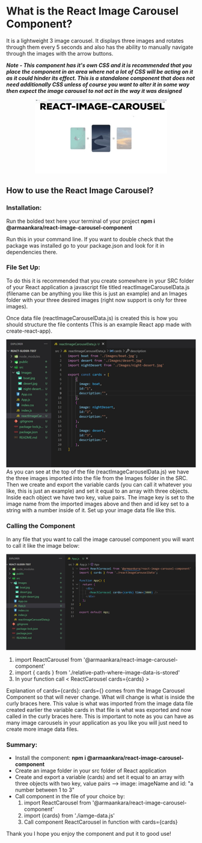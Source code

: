 # What is the React Image Carousel Component?

It is a lightweight 3 image carousel. It displays three images and rotates through them every 5 seconds and also has the ability to manually navigate through the images with the arrow buttons.

***Note - This component has it's own CSS and it is recommended that you place the component in an area where not a lot of CSS will be acting on it as it could hinder its effect. This is a standalone component that does not need additionally CSS unless of course you want to alter it in some way then expect the image carousel to not act in the way it was designed***

<div style="text-align:center">
    <img src="./react-image-carousel.gif" width=350></img>
</div>


## How to use the React Image Carousel?

### Installation:
Run the bolded text here your terminal of your project **npm i @armaankara/react-image-carousel-component** 

Run this in your command line. If you want to double check that the package was installed go to your package.json and look for it in dependencies there.

### File Set Up:
To do this it is recommended that you create somewhere in your SRC folder of your React application a javascript file titled reactImageCarouselData.js (filename can be anything you like this is just an example) and an Images folder with your three desired images (right now support is only for three images). 

Once data file (reactImageCarouselData.js) is created this is how you should structure the file contents (This is an example React app made with create-react-app).

![File Set Up Image](./data.jpg)
As you can see at the top of the file (reactImageCarouselData.js) we have the three images imported into the file from the Images folder in the SRC. 
Then we create and export the variable cards (you can call it whatever you like, this is just an example) and set it equal to an array with three objects.
Inside each object we have two key, value pairs. The image key is set to the image name from the imported images above and then and id key set to a string with a number inside of it. Set up your image data file like this.

### Calling the Component

In any file that you want to call the image carousel component you will want to call it like the image below:

![](./app.jpg)

1) import ReactCarousel from '@armaankara/react-image-carousel-component'
2) import { cards } from './relative-path-where-image-data-is-stored'
3) In your function call < ReactCarousel cards={cards} >

Explanation of cards={cards}:
cards={} comes from the Image Carousel Component so that will never change. What will change is what is inside the curly braces here. This value is what was imported from the image data file created earlier the variable cards in that file is what was exported and now called in the curly braces here. This is important to note as you can have as many image carousels in your application as you like you will just need to create more image data files.

### Summary:
- Install the component: **npm i @armaankara/react-image-carousel-component** 
- Create an image folder in your src folder of React application
- Create and export a variable (cards) and set it equal to an array with three objects with two key, value pairs --> image: imageName and id: "a number between 1 to 3"
- Call component in the file of your choice by:
    1) import ReactCarousel from '@armaankara/react-image-carousel-component'
    2) import {cards} from './iamge-data.js'
    3) Call component ReactCarousel in function with cards={cards}


Thank you I hope you enjoy the component and put it to good use!

